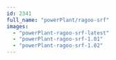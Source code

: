 ```yaml
---
id: 2341
full_name: "powerPlant/ragoo-srf"
images: 
  - "powerPlant-ragoo-srf-latest"
  - "powerPlant-ragoo-srf-1.01"
  - "powerPlant-ragoo-srf-1.02"
---
```

